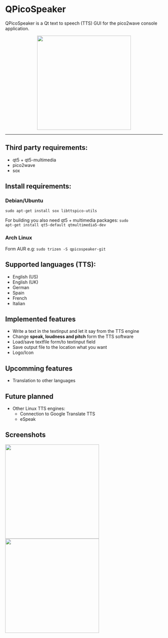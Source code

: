 # QPicoSpeaker

QPicoSpeaker is a Qt text to speech (TTS) GUI for the pico2wave console application.

<div align="center">
   <img src="https://shadowsith.de/qpicospeaker/qpicospeaker.png" width="300px" heigth="300px">
</div>

---

## Third party requirements:
* qt5 + qt5-multimedia
* pico2wave
* sox

## Install requirements:
### Debian/Ubuntu
<code>sudo apt-get install sox libttspico-utils</code>

For building you also need qt5 + multimedia packages:
<code>sudo apt-get install qt5-default qtmultimedia5-dev</code>

### Arch Linux
Form AUR e.g: <code>sudo trizen -S qpicospeaker-git</code>

## Supported languages (TTS):
* English (US)
* English (UK)
* German
* Spain
* French
* Italian

## Implemented features
* Write a text in the textinput and let it say from the TTS engine
* Change **speak, loudness and pitch** form the TTS software
* Load/save textfile form/to textinput field
* Save output file to the location what you want
* Logo/Icon

## Upcomming features
* Translation to other languages

## Future planned
* Other Linux TTS engines:
    * Connection to Google Translate TTS
    * eSpeak

## Screenshots
<div style="display: block;">
   <img src="https://shadowsith.de/qpicospeaker/qpicospeaker_example1.png" width="300px" heigth="400px">
   <img src="https://shadowsith.de/qpicospeaker/qpicospeaker_example2.png" width="300px" heigth="400px">
</div>


